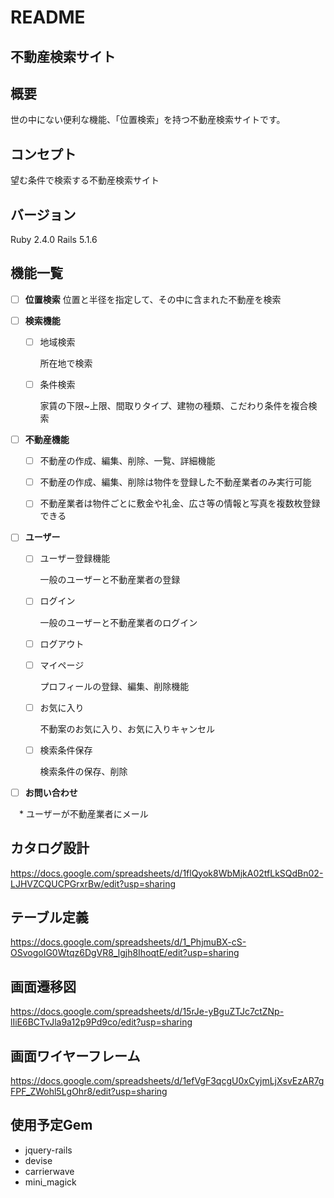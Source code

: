 # README
## 不動産検索サイト
## 概要
世の中にない便利な機能、「位置検索」を持つ不動産検索サイトです。
## コンセプト
望む条件で検索する不動産検索サイト
## バージョン
Ruby 2.4.0 Rails 5.1.6
## 機能一覧

* [ ] **位置検索**
    位置と半径を指定して、その中に含まれた不動産を検索

* [ ] **検索機能**

  * [ ] 地域検索 <br>

    所在地で検索

  * [ ] 条件検索
  
    家賃の下限~上限、間取りタイプ、建物の種類、こだわり条件を複合検索
  
* [ ] **不動産機能**

  * [ ] 不動産の作成、編集、削除、一覧、詳細機能
  
  * [ ] 不動産の作成、編集、削除は物件を登録した不動産業者のみ実行可能
  * [ ] 不動産業者は物件ごとに敷金や礼金、広さ等の情報と写真を複数枚登録できる
  
* [ ] **ユーザー**

  * [ ] ユーザー登録機能
  
    一般のユーザーと不動産業者の登録

  * [ ] ログイン
  
    一般のユーザーと不動産業者のログイン

  * [ ] ログアウト
  
  * [ ] マイページ
  
    プロフィールの登録、編集、削除機能

  * [ ] お気に入り
  
    不動案のお気に入り、お気に入りキャンセル

  * [ ] 検索条件保存
  
    検索条件の保存、削除
  
* [ ] **お問い合わせ** 

　* ユーザーが不動産業者にメール

## カタログ設計
https://docs.google.com/spreadsheets/d/1flQyok8WbMjkA02tfLkSQdBn02-LJHVZCQUCPGrxrBw/edit?usp=sharing
## テーブル定義 
https://docs.google.com/spreadsheets/d/1_PhjmuBX-cS-OSvogoIG0Wtqz6DgVR8_lgjh8IhoqtE/edit?usp=sharing
## 画面遷移図
https://docs.google.com/spreadsheets/d/15rJe-yBguZTJc7ctZNp-lIiE6BCTvJla9a12p9Pd9co/edit?usp=sharing
## 画面ワイヤーフレーム
https://docs.google.com/spreadsheets/d/1efVgF3qcgU0xCyjmLjXsvEzAR7gFPF_ZWohl5LgOhr8/edit?usp=sharing
## 使用予定Gem

* jquery-rails
* devise
* carrierwave
* mini_magick